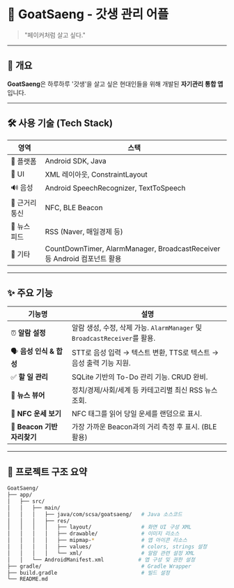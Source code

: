 # 🐐 GoatSaeng - 갓생 관리 어플

> "페이커처럼 살고 싶다."  

---

## 🧠 개요

**GoatSaeng**은 하루하루 '갓생'을 살고 싶은 현대인들을 위해 개발된 **자기관리 통합 앱**입니다.  

---

## 🛠️ 사용 기술 (Tech Stack)

| 영역 | 스택 |
|------|------|
| 🧱 플랫폼 | Android SDK, Java |
| 🎨 UI | XML 레이아웃, ConstraintLayout |
| 🔊 음성 | Android SpeechRecognizer, TextToSpeech |
| 📡 근거리 통신 | NFC, BLE Beacon |
| 📰 뉴스 피드 | RSS (Naver, 매일경제 등) |
| 🧪 기타 | CountDownTimer, AlarmManager, BroadcastReceiver 등 Android 컴포넌트 활용

---

## ✨ 주요 기능

| 기능명 | 설명 |
|--------|------|
| ⏰ **알람 설정** | 알람 생성, 수정, 삭제 가능. `AlarmManager` 및 `BroadcastReceiver`를 활용. |
| 🗣️ **음성 인식 & 합성** | STT로 음성 입력 → 텍스트 변환, TTS로 텍스트 → 음성 출력 기능 지원. |
| ✅ **할 일 관리** | SQLite 기반의 To-Do 관리 기능. CRUD 완비. |
| 📰 **뉴스 뷰어** | 정치/경제/사회/세계 등 카테고리별 최신 RSS 뉴스 조회. |
| 📱 **NFC 운세 보기** | NFC 태그를 읽어 당일 운세를 랜덤으로 표시. |
| 📍 **Beacon 기반 자리찾기** | 가장 가까운 Beacon과의 거리 측정 후 표시. (BLE 활용) |


---

## 📂 프로젝트 구조 요약

```bash
GoatSaeng/
├── app/
│   ├── src/
│   │   ├── main/
│   │   │   ├── java/com/scsa/goatsaeng/   # Java 소스코드
│   │   │   ├── res/
│   │   │   │   ├── layout/                # 화면 UI 구성 XML
│   │   │   │   ├── drawable/              # 이미지 리소스
│   │   │   │   ├── mipmap-*               # 앱 아이콘 리소스
│   │   │   │   ├── values/                # colors, strings 설정
│   │   │   │   └── xml/                   # 알람 관련 설정 XML
│   │   └── AndroidManifest.xml           # 앱 구성 및 권한 설정
├── gradle/                                # Gradle Wrapper
├── build.gradle                           # 빌드 설정
└── README.md                              
